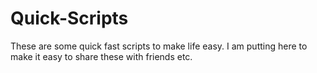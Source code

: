 # Quick-Scripts


These are some quick fast scripts to make life easy. I am putting here to make it easy to share these with friends etc. 
